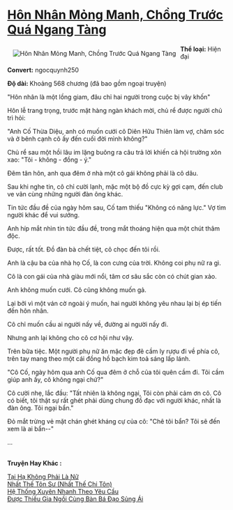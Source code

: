 <a href="https://utruyen.com/hon-nhan-mong-manh-chong-truoc-qua-ngang-tang/15990/" title="Hôn Nhân Mỏng Manh, Chồng Trước Quá Ngang Tàng"><h1>Hôn Nhân Mỏng Manh, Chồng Trước Quá Ngang Tàng</h1></a><div style="display:table"><img align="right" style="float: left; padding: 10px;" src="https://utruyen.com/images/story/200x260/hon-nhan-mong-manh-chong-truoc-qua-ngang-tang.jpg" alt="Hôn Nhân Mỏng Manh, Chồng Trước Quá Ngang Tàng"><b>Thể loại:</b> Hiện đại<b><p></p>Convert</b><b>:</b> ngocquynh250<p></p><b>Độ dài</b><b>: </b>Khoảng 568 chương (đã bao gồm ngoại truyện)<p></p><p></p>"Hôn nhân là một lồng giam, đâu chỉ hai người trong cuộc bị vây khốn"<p></p>Hôn lễ trang trọng, trước mặt hàng ngàn khách mời, chủ rể được người chủ trì hỏi:<p></p>"Anh Cố Thừa Diệu, anh có muốn cưới cô Diên Hữu Thiên làm vợ, chăm sóc và ở bênh cạnh cô ấy đến cuối đời mình không?"<p></p>Chủ rể sau một hồi lâu im lặng buông ra câu trả lời khiến cả hội trường xôn xao: "Tôi - không - đồng - ý."<p></p>Đêm tân hôn, anh qua đêm ở nhà một cô gái không phải là cô dâu.<p></p>Sau khi nghe tin, cô chỉ cười lạnh, mặc một bộ đồ cực kỳ gợi cạm, đến club ve vãn cùng những người đàn ông khác.<p></p>Tin tức đầu đề của ngày hôm sau, Cố tam thiếu "Không có năng lực." Vợ tìm người khác để vui sướng.<p></p>Anh híp mắt nhìn tin tức đầu đề, trong mắt thoáng hiện qua một chút thâm độc.<p></p>Được, rất tốt. Đồ đàn bà chết tiệt, cô chọc đến tôi rồi.<p></p>Anh là cậu ba của nhà họ Cố, là con cưng của trời. Không coi phụ nữ ra gì.<p></p>Cô là con gái của nhà giàu mới nổi, tâm cơ sâu sắc còn có chút gian xảo.<p></p>Anh không muốn cưới. Cô cũng không muốn gả.<p></p>Lại bởi vì một ván cờ ngoài ý muốn, hai người không yêu nhau lại bị ép tiến đến hôn nhân.<p></p>Cô chỉ muốn cầu ai người nấy về, đường ai người nấy đi.<p></p>Nhưng anh lại không cho cô cơ hội như vậy.<p></p>Trên bữa tiệc. Một người phụ nữ ăn mặc đẹp đẽ cầm ly rượu đi về phía cô, trên tay mang theo một cái đồng hồ bạch kim toả sáng lấp lánh.<p></p>"Cô Cố, ngày hôm qua anh Cố qua đêm ở chỗ của tôi quên cầm đi. Tôi cầm giúp anh ấy, cô không ngại chứ?"<p></p>Cô cười nhẹ, lắc đầu: "Tất nhiên là không ngại, Tôi còn phải cảm ơn cô. Cô có biết, tôi thật sự rất ghét phải dùng chung đồ đạc với người khác, nhất là đàn ông. Tôi ngại bẩn."<p></p>Đỏ mắt trừng vẻ mặt chán ghét kháng cự của cô: "Chê tôi bẩn? Tôi sẽ đến xem là ai bẩn--"<p></p>...</div><p><br><b>Truyện Hay Khác :</b></p><a href="https://utruyen.com/tai-ha-khong-phai-la-nu/17443/" alt="Tại Hạ Không Phải Là Nữ">Tại Hạ Không Phải Là Nữ</a><br/><a href="https://github.com/quanluxury/truyenhot/tree/master/truyenhay/17556/" alt="Nhất Thế Tôn Sư (Nhất Thế Chi Tôn)">Nhất Thế Tôn Sư (Nhất Thế Chi Tôn)</a><br/><a href="https://github.com/quanluxury/ngontinh_sac/tree/master/truyenhay/17561/" alt="Hệ Thống Xuyên Nhanh Theo Yêu Cầu">Hệ Thống Xuyên Nhanh Theo Yêu Cầu</a><br/><a href="https://github.com/quanluxury/dammy/tree/master/truyenhay/19061/" alt="Được Thiếu Gia Ngồi Cùng Bàn Bá Đạo Sủng Ái">Được Thiếu Gia Ngồi Cùng Bàn Bá Đạo Sủng Ái</a><br/>